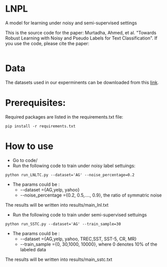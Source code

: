  
 # LNPL 
 A model  for learning under noisy and semi-supervised settings
 
 This is the source code for the paper: Murtadha, Ahmed, et al. "Towards Robust Learning with Noisy and Pseudo Labels for Text Classification". If you use the code,  please cite the paper: 
 ```
```
 

# Data



The datasets used in our experminents can be downloaded from this [link](https://drive.google.com/drive/folders/130pP318SQhL8RKBcuHMY_29owiaqbxOm?usp=sharing). 

# Prerequisites:
Required packages are listed in the requirements.txt file:

```
pip install -r requirements.txt
```
# How to use

*  Go to code/         
*  Run the following code to train under noisy label settuings:
```
python run_LNLTC.py --dataset='AG' --noise_percentage=0.2
```

- The params could be :
     - --dataset =\{AG,yelp, yahoo\}
     - --noise_percentage ={0.2, 0.5,...., 0.9},  the ratio of symmatric noise

The results will be written into results/main_lnl.txt

* Run the following code to train under  semi-supervised settuings
```
python run_SSTC.py --dataset='AG' --train_sample=30
```
- The params could be :
   - --dataset =\{AG,yelp, yahoo, TREC,SST, SST-5, CR, MR\}
   - --train_sample ={0, 30,1000, 10000}, where 0 denotes 10% of the labeled data

The results will be written into results/main_sstc.txt

